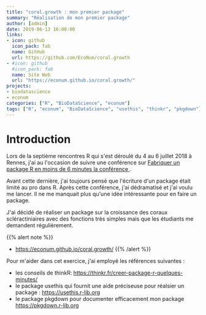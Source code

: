```yaml
---
title: "coral.growth : mon premier package"
summary: "Réalisation de mon premier package"
author: [admin]
date: 2019-06-13 16:00:00
links:
- icon: github
  icon_pack: fab
  name: GitHub
  url: https://github.com/EcoNum/coral.growth
- #icon: github
  #icon_pack: fab
  name: Site Web
  url: "https://econum.github.io/coral.growth/"
projects:
- biodatascience
- econum
categories: ["R", "BioDataScience", "econum"]
tags: ["R", "econum", "BioDataScience", "usethis", "thinkr", "pkgdown"]
---
```


# Introduction

Lors de la septième rencontres R qui s'est déroulé du 4 au 6 juillet 2018 à Rennes, j'ai au l'occasion de suivre une conférence sur [Fabriquer un package R en moins de 6 minutes la conférence ](https://r2018-rennes.sciencesconf.org/205552).

Avant cette dernière, j'ai toujours pensé que l'écriture d'un package était limité au pro dans R. Après cette conférence, j'ai dédramatisé et j'ai voulu me lancer. Il ne me manquait plus qu'une idée intéressante pour en faire un package.

J'ai décidé de réaliser un package sur la croissance des coraux scléractiniaires avec des fonctions très simples mais que les étudiants me demandent régulièrement.

{{% alert note %}}
- <https://econum.github.io/coral.growth/>
{{% /alert %}}


Pour m'aider dans cet exercice, j'ai employé les références suivantes :

- les conseils de thinkR: <https://thinkr.fr/creer-package-r-quelques-minutes/>
-  le package usethis qui fournit une aide préciseuse pour réalsier un package : <https://usethis.r-lib.org>
- le package pkgdown pour documenter efficacement mon package <https://pkgdown.r-lib.org>
